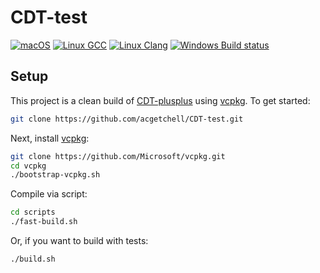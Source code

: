 # CDT-test
[![macOS](https://github.com/acgetchell/CDT-test/actions/workflows/macos.yml/badge.svg)](https://github.com/acgetchell/CDT-test/actions/workflows/macos.yml)
[![Linux GCC](https://github.com/acgetchell/CDT-test/actions/workflows/linux-gcc.yml/badge.svg)](https://github.com/acgetchell/CDT-test/actions/workflows/linux-gcc.yml)
[![Linux Clang](https://github.com/acgetchell/CDT-test/actions/workflows/linux-clang.yml/badge.svg)](https://github.com/acgetchell/CDT-test/actions/workflows/linux-clang.yml)
[![Windows Build status](https://img.shields.io/appveyor/ci/acgetchell/cdt-test.svg?label=Windows)](https://ci.appveyor.com/project/acgetchell/cdt-test)

## Setup

This project is a clean build of [CDT-plusplus] using [vcpkg]. To get started:

```bash
git clone https://github.com/acgetchell/CDT-test.git
```

Next, install [vcpkg]:

```bash
git clone https://github.com/Microsoft/vcpkg.git
cd vcpkg
./bootstrap-vcpkg.sh
```

Compile via script:

```bash
cd scripts
./fast-build.sh
```

Or, if you want to build with tests:

```bash
./build.sh
```


[CDT-plusplus]:https://github.com/acgetchell/CDT-plusplus
[vcpkg]:https://github.com/Microsoft/vcpkg
[CMake]:https:://cmake.org
[Ninja]:https://ninja-build.org
[homebrew]: https://brew.sh
[CGAL]: https://www.cgal.org/
[date]: https://github.com/HowardHinnant/date
[eigen3]: https://eigen.tuxfamily.org/dox/
[CLion]: https://www.jetbrains.com/clion/
[boost]: https://www.boost.org/
[1]: https://github.com/Microsoft/vcpkg/issues/4864
[catch2]: https://github.com/catchorg/Catch2
[mpir]: http://mpir.org/
[mpfr]: https://www.mpfr.org/
[apt]: https://wiki.debian.org/Apt
[tbb]: https://github.com/intel/tbb
[2]: https://github.com/microsoft/vcpkg/issues/8626
[3]: https://github.com/microsoft/vcpkg/issues/8627
[docopt]: https://github.com/docopt/docopt.cpp
[ms-gsl]: https://github.com/microsoft/GSL
